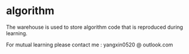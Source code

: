 # algorithm
The warehouse is used to store algorithm code that is reproduced during learning.

For mutual learning please contact me : yangxin0520 @ outlook.com
